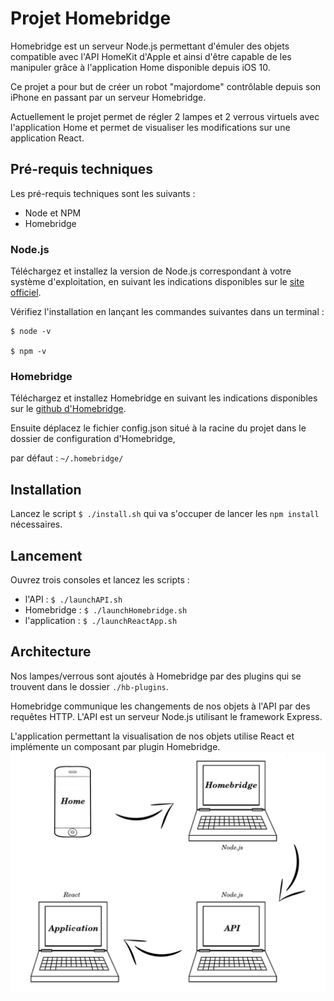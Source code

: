# Projet Homebridge

Homebridge est un serveur Node.js permettant d'émuler des objets compatible avec l'API HomeKit d'Apple et ainsi d'être capable de les manipuler grâce à l'application Home disponible depuis iOS 10.

Ce projet a pour but de créer un robot "majordome" contrôlable depuis son iPhone en passant par un serveur Homebridge.

Actuellement le projet permet de régler 2 lampes et 2 verrous virtuels avec l'application Home et permet de visualiser les modifications sur une application React.

## Pré-requis techniques

Les pré-requis techniques sont les suivants :

* Node et NPM
* Homebridge

### Node.js

Téléchargez et installez la version de Node.js correspondant à votre système d'exploitation, en suivant les indications disponibles sur le [site officiel](https://nodejs.org/en/download/).

Vérifiez l'installation en lançant les commandes suivantes dans un terminal :

```
$ node -v

$ npm -v
```

### Homebridge

Téléchargez et installez Homebridge en suivant les indications disponibles sur le [github d'Homebridge](https://github.com/nfarina/homebridge).

Ensuite déplacez le fichier config.json situé à la racine du projet dans le dossier de configuration d'Homebridge,

par défaut : ```~/.homebridge/```

## Installation

Lancez le script ```$ ./install.sh``` qui va s'occuper de lancer les ```npm install``` nécessaires.

## Lancement

Ouvrez trois consoles et lancez les scripts :
* l'API : ```$ ./launchAPI.sh```
* Homebridge : ```$ ./launchHomebridge.sh```
* l'application : ```$ ./launchReactApp.sh```

## Architecture

Nos lampes/verrous sont ajoutés à Homebridge par des plugins qui se trouvent dans le dossier ```./hb-plugins```.

Homebridge communique les changements de nos objets à l'API par des requêtes HTTP. L'API est un serveur Node.js utilisant le framework Express.

L'application permettant la visualisation de nos objets utilise React et implémente un composant par plugin Homebridge.
![architecture](./architecture.png)
